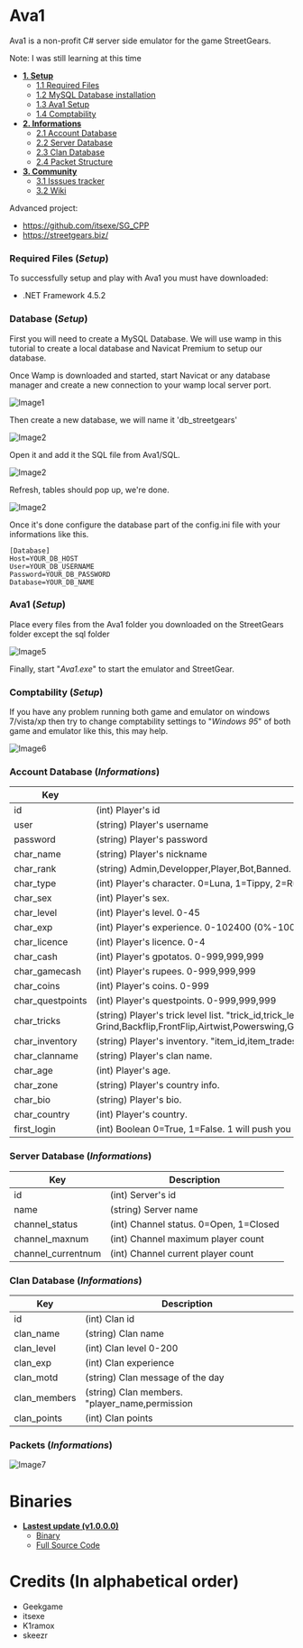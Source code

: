 # Ava1

Ava1 is a non-profit C# server side emulator for the game StreetGears.

Note: I was still learning at this time

- [**1. Setup**](#required-files-setup)
  - [1.1 Required Files](#required-files-setup)
  - [1.2 MySQL Database installation](#database-setup)
  - [1.3 Ava1 Setup](#ava1-setup)
  - [1.4 Comptability](#comptability-setup)
- [**2. Informations**](#account-database-informations)
  - [2.1 Account Database](#account-database-informations)
  - [2.2 Server Database](#server-database-informations)
  - [2.3 Clan Database](#clan-database-informations)
  - [2.4 Packet Structure](#packets-informations)
- [**3. Community**](https://github.com/greatmaes/Ava1/wiki)
  - [3.1 Isssues tracker](https://github.com/greatmaes/Ava1/issues)
  - [3.2 Wiki](https://github.com/greatmaes/Ava1/wiki)

Advanced project: 
- https://github.com/itsexe/SG_CPP
- https://streetgears.biz/
  
### Required Files (*Setup*)

To successfully setup and play with Ava1 you must have downloaded:
- .NET Framework 4.5.2

### Database (*Setup*)

First you will need to create a MySQL Database. We will use wamp in this tutorial to create a local database and Navicat Premium to setup our database.

Once Wamp is downloaded and started, start Navicat or any database manager and create a new connection to your wamp local server port.

![Image1](https://raw.githubusercontent.com/greatmaes/Ava1/master/img/db1.jpg)

Then create a new database, we will name it 'db_streetgears'

![Image2](https://raw.githubusercontent.com/greatmaes/Ava1/master/img/db2.jpg)

Open it and add it the SQL file from Ava1/SQL.

![Image2](https://raw.githubusercontent.com/greatmaes/Ava1/master/img/db3.jpg)

Refresh, tables should pop up, we're done.

![Image2](https://raw.githubusercontent.com/greatmaes/Ava1/master/img/db4.jpg)

Once it's done configure the database part of the config.ini file with your informations like this.

```
[Database]
Host=YOUR_DB_HOST
User=YOUR_DB_USERNAME
Password=YOUR_DB_PASSWORD
Database=YOUR_DB_NAME
```

### Ava1 (*Setup*)

Place every files from the Ava1 folder you downloaded on the StreetGears folder except the sql folder

![Image5](https://raw.githubusercontent.com/greatmaes/Ava1/master/img/files1.jpg)

Finally, start "*Ava1.exe*" to start the emulator and StreetGear.

### Comptability (*Setup*)

If you have any problem running both game and emulator on windows 7/vista/xp then try to change comptability settings to "*Windows 95*" of both game and emulator like this, this may help.

![Image6](https://raw.githubusercontent.com/greatmaes/Ava1/master/img/comptability.jpg)

### Account Database (*Informations*)
Key | Description
--- | -----------
id   | (int) Player's id
user   | (string) Player's username
password    | (string) Player's password
char_name   | (string) Player's nickname
char_rank   | (string) Admin,Developper,Player,Bot,Banned.
char_type   | (int) Player's character. 0=Luna, 1=Tippy, 2=Rush, 3=Rookie, 4=Kara, 5=Klaus.
char_sex    | (int) Player's sex.
char_level  | (int) Player's level. 0-45
char_exp    | (int) Player's experience. 0-102400 (0%-100%)
char_licence   | (int) Player's licence. 0-4
char_cash   | (int) Player's gpotatos. 0-999,999,999
char_gamecash   | (int) Player's rupees. 0-999,999,999
char_coins   | (int) Player's coins. 0-999
char_questpoints   | (int) Player's questpoints. 0-999,999,999
char_tricks   | (string) Player's trick level list. "trick_id,trick_level_trick_apply" Actual order: Grind,Backflip,FrontFlip,Airtwist,Powerswing,Gripturn,Dash,Backskating,Jumpingsteer,Butting,Powerslide,Powerjump,Wallride
char_inventory   | (string) Player's inventory. "item_id,item_tradestatus,item_duration,item_equiped")
char_clanname   | (string) Player's clan name.
char_age    | (int) Player's age.
char_zone   | (string) Player's country info.
char_bio    | (string) Player's bio.
char_country   | (int) Player's country.
first_login   | (int) Boolean 0=True, 1=False. 1 will push you on the character creation screen. Used to check if the player logged before. 

### Server Database (*Informations*)
Key | Description
--- | -----------
id   | (int) Server's id
name   | (string) Server name
channel_status   | (int) Channel status. 0=Open, 1=Closed
channel_maxnum   | (int) Channel maximum player count
channel_currentnum   | (int) Channel current player count

### Clan Database (*Informations*)
Key | Description
--- | -----------
id   | (int) Clan id
clan_name   | (string) Clan name
clan_level   | (int) Clan level 0-200
clan_exp   | (int) Clan experience 
clan_motd   | (string) Clan message of the day
clan_members   | (string) Clan members. "player_name,permission|player_name2,permission" Permission: 0=None, 1=Sub Leader, 2=Leader
clan_points   | (int) Clan points

### Packets (*Informations*)
![Image7](https://raw.githubusercontent.com/greatmaes/Ava1/master/img/struct.jpg)

# Binaries
- [**Lastest update (v1.0.0.0)**](https://github.com/greatmaes/Ava1/releases/tag/1.0.0.0)
  - [Binary](https://github.com/greatmaes/Ava1/releases/download/1.0.0.0/Ava1_Binary.rar)
  - [Full Source Code](https://github.com/greatmaes/Ava1/releases/download/1.0.0.0/Ava1_Source.rar)

# Credits (In alphabetical order)
- Geekgame
- itsexe
- K1ramox
- skeezr
